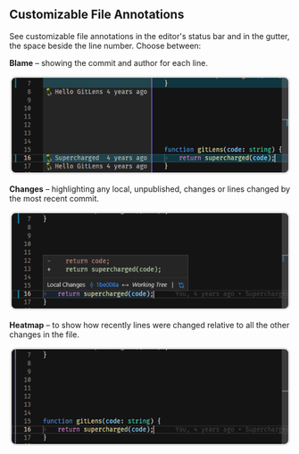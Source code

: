 ## Customizable File Annotations

See customizable file annotations in the editor's status bar and in the gutter, the space beside the line number. Choose between:

**Blame** – showing the commit and author for each line.
<p align="center">
  <img src="../../images/docs/gutter-blame.png" alt="Gutter Blame" />
</p>

**Changes** – highlighting any local, unpublished, changes or lines changed by the most recent commit.
<p align="center">
  <img src="../../images/docs/gutter-changes.png" alt="Gutter Changes" />
</p>

**Heatmap** – to show how recently lines were changed relative to all the other changes in the file.
<p align="center">
  <img src="../../images/docs/gutter-heatmap.png" alt="Gutter Heatmap" />
</p>
